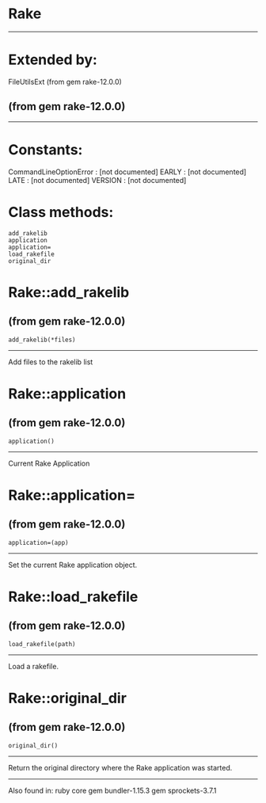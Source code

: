 # Rake

---
# Extended by:
FileUtilsExt (from gem rake-12.0.0)

(from gem rake-12.0.0)
---



































---
# Constants:

CommandLineOptionError
:   [not documented]
EARLY
:   [not documented]
LATE
:   [not documented]
VERSION
:   [not documented]


# Class methods:

    add_rakelib
    application
    application=
    load_rakefile
    original_dir

# Rake::add_rakelib

(from gem rake-12.0.0)
---
    add_rakelib(*files)

---

Add files to the rakelib list


# Rake::application

(from gem rake-12.0.0)
---
    application()

---

Current Rake Application


# Rake::application=

(from gem rake-12.0.0)
---
    application=(app)

---

Set the current Rake application object.


# Rake::load_rakefile

(from gem rake-12.0.0)
---
    load_rakefile(path)

---

Load a rakefile.


# Rake::original_dir

(from gem rake-12.0.0)
---
    original_dir()

---

Return the original directory where the Rake application was started.


---
Also found in:
    ruby core
    gem bundler-1.15.3
    gem sprockets-3.7.1

